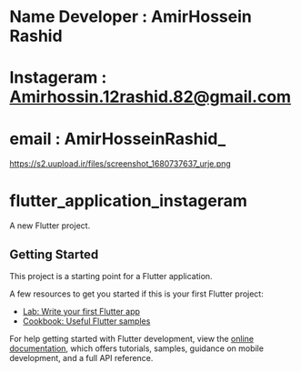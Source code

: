 # Name Developer : AmirHossein Rashid
# Instageram : Amirhossin.12rashid.82@gmail.com
# email : AmirHosseinRashid_

https://s2.uupload.ir/files/screenshot_1680737637_urje.png
# flutter_application_instageram

A new Flutter project.

## Getting Started

This project is a starting point for a Flutter application.

A few resources to get you started if this is your first Flutter project:

- [Lab: Write your first Flutter app](https://docs.flutter.dev/get-started/codelab)
- [Cookbook: Useful Flutter samples](https://docs.flutter.dev/cookbook)

For help getting started with Flutter development, view the
[online documentation](https://docs.flutter.dev/), which offers tutorials,
samples, guidance on mobile development, and a full API reference.
